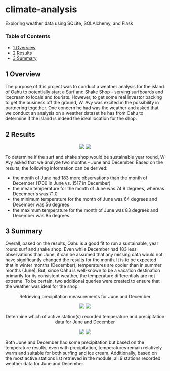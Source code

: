 # climate-analysis
Exploring weather data using SQLite, SQLAlchemy, and Flask

### Table of Contents
- [1 Overview](#1-overview)
- [2 Results](#2-results)
- [3 Summary](#3-summary)


## 1 Overview

The purpose of this project was to conduct a weather analysis for the island of Oahu to potentially start a Surf and Shake Shop - serving surfboards and icecream to locals and tourists. However, to get some real investor backing to get the business off the ground, W. Avy was excited in the possibility in partnering together. One concern he had was the weather and asked that we conduct an analysis on a weather dataset he has from Oahu to determine if the island is indeed the ideal location for the shop.


## 2 Results

<p align="center">
  <img src="https://user-images.githubusercontent.com/95978097/156495669-789a730e-4e35-4277-9155-f96aa548d763.png" />
  <img src="https://user-images.githubusercontent.com/95978097/156495740-94a6a9c4-3a29-4966-b632-aa55d13c0b03.png" />
</p>

To determine if the surf and shake shop would be sustainable year round, W Avy asked that we analyze two months - June and December. Based on the results, the following information can be derived:

- the month of June had 183 more observations than the month of December (1700 in June vs. 1517 in December)
- the mean temperature for the month of June was 74.9 degrees, whereas December's was 71.0
- the minimum temperature for the month of June was 64 degrees and December was 56 degrees
- the maximum temperature for the month of June was 83 degrees and December was 85 degrees

## 3 Summary

Overall, based on the results, Oahu is a good fit to run a sustainable, year round surf and shake shop. Even while December had 183 less observations than June, it can be assumed that any missing data would not have significantly changed the results for the month. It is to be expected that in winter months (December), temperatures are cooler than in summer months (June). But, since Oahu is well-known to be a vacation destination primarily for its consistent weather, the temperature differentials are not extreme. To be certain, two additional queries were created to ensure
that the weather was ideal for the shop: 

<p align="center"> Retrieving precipitation measurements for June and December</p>

<p align="center">
  <img src="https://user-images.githubusercontent.com/95978097/156495166-cae7956b-ef3f-44bd-a44a-f4af38f80be3.png" />
  <img src="https://user-images.githubusercontent.com/95978097/156495217-6f11ad1b-45ca-4998-a65f-2784ce7a4de3.png" />
</p>

<p align="center"> Determine which of active station(s) recorded temperature and precipitation data for June and December</p>

<p align="center">
  <img src="https://user-images.githubusercontent.com/95978097/156498636-1beab0d3-8c9f-45bb-9fa9-d90fde4fdfb2.png" />
  <img src="https://user-images.githubusercontent.com/95978097/156498746-2df17077-85aa-4dc9-a6c1-d14b79619f92.png" />
</p>

Both June and December had some precipitation but based on the temperature results, even with precipitation, temperatures remain relatively warm and suitable for both surfing and ice cream. Additionally, based on the most active stations list retrieved in the module, all 9 stations recorded weather data for June and December.

